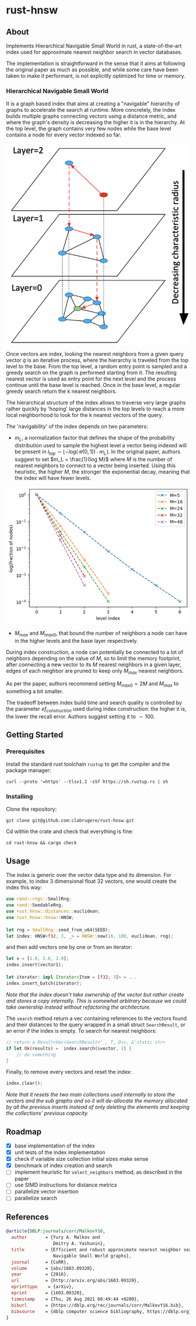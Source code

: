 # rust-hnsw

## About

Implements Hierarchical Navigable Small World in rust, a state-of-the-art index used for approximate nearest neighbor 
search in vector databases.

The implementation is straightforward in the sense that it aims at following the original paper as much as possible, and 
while some care have been taken to make it performant, is not explicitly optimized for time or memory.

### Hierarchical Navigable Small World

It is a graph based index that aims at creating a "navigable" hierarchy of graphs to accelerate the search at runtime. 
More concretely, the index builds multiple graphs connecting vectors using a distance metric, and where the graph's density 
is decreasing the higher it is in the hierarchy. At the top level, the graph contains very few nodes while the base 
level contains a node for every vector indexed so far.

![alt text](assets/hnsw.png)

Once vectors are index, looking the nearest neighbors from a given query vector $q$ is an iterative process, where
the hierarchy is traveled from the top level to the base. From the top level, a random entry point is sampled and a 
greedy search on the graph is performed starting from it. The resulting nearest vector is used as entry point for the 
next level and the process continue until the base level is reached. Once in the base level, a regular greedy search 
return the k nearest neighbors.

The hierarchical structure of the index allows to traverse very large graphs rather quickly by 'hoping' large distances 
in the top levels to reach a more local neighborhood to look for the k nearest vectors of the query.

The 'navigability' of the index depends on two parameters:
- $m_L$, a normalization factor that defines the shape of the probability distribution used to sample the highest level a vector being indexed will be present in $l_{top} \sim \lfloor -log(\mathcal{U}(0,1)) \cdot m_L \rfloor$. In the original paper, authors suggest to set $m_L = \frac{1}{log M}$ where $M$ is the number of nearest neighbors to connect to a vector being inserted. Using this heuristic, the higher $M$, the stronger the exponential decay, meaning that the index will have fewer levels.

![alt text](assets/level_sampling.png)

- $M_{max}$ and $M_{max0}$, that bound the number of neighbors a node can have in the higher levels and the base layer respectively. 

During index construction, a node can potentially be connected to a lot of neighbors depending on the value of $M$, so to limit the memory footprint, after connecting a new vector to its $M$ nearest neighbors in a given layer, edges of each neighbor are pruned to keep only $M_{max}$ nearest neighbors.

As per the paper, authors recommend setting $M_{max0} = 2M$ and $M_{max}$ to something a bit smaller.

The tradeoff between index build time and search quality is controlled by the parameter $ef_{construction}$ used during index construction: the higher it is, the lower the recall error. Authors suggest setting it to $\sim 100$.

## Getting Started

### Prerequisites

Install the standard rust toolchain `rustup` to get the compiler and the package manager:

```
curl --proto '=https' --tlsv1.2 -sSf https://sh.rustup.rs | sh
```

### Installing

Clone the repository:

```
git clone git@github.com:clabrugere/rust-hnsw.git
```

Cd within the crate and check that everything is fine:

```
cd rust-hnsw && cargo check
```

## Usage

The index is generic over the vector data type and its dimension. For example, to index 3 dimensional float 32 vectors, 
one would create the index this way:

```rust
use rand::rngs::SmallRng;
use rand::SeedableRng;
use rust_hnsw::distances::euclidean;
use rust_hnsw::hnsw::HNSW;

let rng = SmallRng::seed_from_u64(SEED);
let index: HNSW<f32, 3, _> = HNSW::new(16, 100, euclidean, rng);
```

and then add vectors one by one or from an iterator:

```rust
let v = [1.0, 2.0, 3.0];
index.insert(vector1);

let iterator: impl Iterator<Item = [f32; 3]> = ...
index.insert_batch(iterator);
```

_Note that the index doesn't take ownership of the vector but rather create and stores a copy internally. This is somewhat
arbitrary because we could take ownership instead without refactoring the architecture._

The `search` method return a vec containing references to the vectors found and their distances to the query wrapped 
in a small struct `SearchResult`, or an error if the index is empty. To search for nearest neighbors:

```rust
// return a Result<Vec<SearchResult<'_, T, D>>, &'static str> 
if let Ok(results) =  index.search(&vector, 1) {
    // do something
}
```

Finally, to remove every vectors and reset the index:

```rust
index.clear();
```

_Note that it resets the two main collections used internally to store the vectors and the sub graphs and so it will 
de-allocate the memory allocated by all the previous inserts instead of only deleting the elements and keeping the 
collections' previous capacity._

## Roadmap

- [x] base implementation of the index
- [x] unit tests of the index implementation
- [x] check if variable size collection initial sizes make sense
- [x] benchmark of index creation and search
- [ ] implement heuristic for `select_neighbors` method, as described in the paper
- [ ] use SIMD instructions for distance metrics
- [ ] parallelize vector insertion
- [ ] parallelize search

## References

```bibtex
@article{DBLP:journals/corr/MalkovY16,
  author       = {Yury A. Malkov and
                  Dmitry A. Yashunin},
  title        = {Efficient and robust approximate nearest neighbor search using Hierarchical
                  Navigable Small World graphs},
  journal      = {CoRR},
  volume       = {abs/1603.09320},
  year         = {2016},
  url          = {http://arxiv.org/abs/1603.09320},
  eprinttype    = {arXiv},
  eprint       = {1603.09320},
  timestamp    = {Thu, 26 Aug 2021 08:49:44 +0200},
  biburl       = {https://dblp.org/rec/journals/corr/MalkovY16.bib},
  bibsource    = {dblp computer science bibliography, https://dblp.org}
}
```
